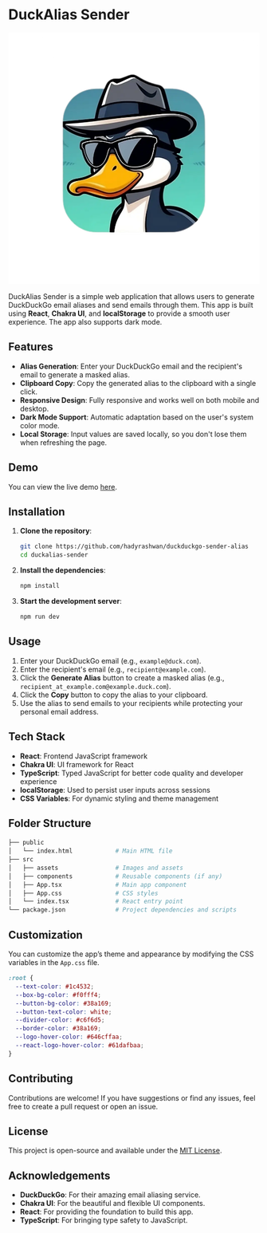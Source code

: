 # DuckAlias Sender

![DuckDuckGo Logo](./src/assets/DuckAlias_sender_512x512-removebg-preview-transformed.webp)

DuckAlias Sender is a simple web application that allows users to generate DuckDuckGo email aliases and send emails through them. This app is built using **React**, **Chakra UI**, and **localStorage** to provide a smooth user experience. The app also supports dark mode.

## Features

- **Alias Generation**: Enter your DuckDuckGo email and the recipient's email to generate a masked alias.
- **Clipboard Copy**: Copy the generated alias to the clipboard with a single click.
- **Responsive Design**: Fully responsive and works well on both mobile and desktop.
- **Dark Mode Support**: Automatic adaptation based on the user's system color mode.
- **Local Storage**: Input values are saved locally, so you don't lose them when refreshing the page.

## Demo

You can view the live demo [here](https://duck-alias.techcrafter.online/).

## Installation

1. **Clone the repository**:

   ```bash
   git clone https://github.com/hadyrashwan/duckduckgo-sender-alias
   cd duckalias-sender
   ```

2. **Install the dependencies**:

   ```bash
   npm install
   ```

3. **Start the development server**:

   ```bash
   npm run dev
   ```

## Usage

1. Enter your DuckDuckGo email (e.g., `example@duck.com`).
2. Enter the recipient's email (e.g., `recipient@example.com`).
3. Click the **Generate Alias** button to create a masked alias (e.g., `recipient_at_example.com@example.duck.com`).
4. Click the **Copy** button to copy the alias to your clipboard.
5. Use the alias to send emails to your recipients while protecting your personal email address.

## Tech Stack

- **React**: Frontend JavaScript framework
- **Chakra UI**: UI framework for React
- **TypeScript**: Typed JavaScript for better code quality and developer experience
- **localStorage**: Used to persist user inputs across sessions
- **CSS Variables**: For dynamic styling and theme management

## Folder Structure

```bash
├── public
│   └── index.html            # Main HTML file
├── src
│   ├── assets                # Images and assets
│   ├── components            # Reusable components (if any)
│   ├── App.tsx               # Main app component
│   ├── App.css               # CSS styles
│   └── index.tsx             # React entry point
└── package.json              # Project dependencies and scripts
```

## Customization

You can customize the app’s theme and appearance by modifying the CSS variables in the `App.css` file.

```css
:root {
  --text-color: #1c4532;
  --box-bg-color: #f0fff4;
  --button-bg-color: #38a169;
  --button-text-color: white;
  --divider-color: #c6f6d5;
  --border-color: #38a169;
  --logo-hover-color: #646cffaa;
  --react-logo-hover-color: #61dafbaa;
}
```

## Contributing

Contributions are welcome! If you have suggestions or find any issues, feel free to create a pull request or open an issue.

## License

This project is open-source and available under the [MIT License](LICENSE).

## Acknowledgements

- **DuckDuckGo**: For their amazing email aliasing service.
- **Chakra UI**: For the beautiful and flexible UI components.
- **React**: For providing the foundation to build this app.
- **TypeScript**: For bringing type safety to JavaScript.
